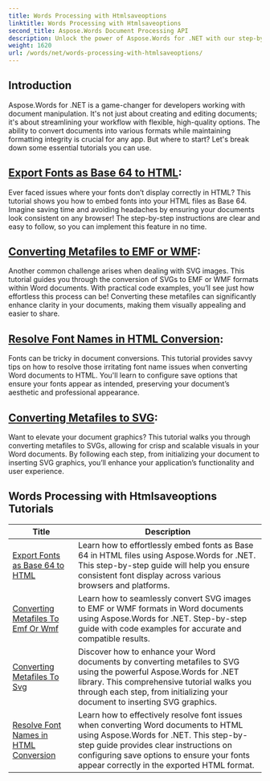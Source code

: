 ```yaml
---
title: Words Processing with Htmlsaveoptions
linktitle: Words Processing with Htmlsaveoptions
second_title: Aspose.Words Document Processing API
description: Unlock the power of Aspose.Words for .NET with our step-by-step tutorials, covering HTML and metafile conversion to enhance your document processing.
weight: 1620
url: /words/net/words-processing-with-htmlsaveoptions/
---
```

## Introduction

Aspose.Words for .NET is a game-changer for developers working with document manipulation. It's not just about creating and editing documents; it's about streamlining your workflow with flexible, high-quality options. The ability to convert documents into various formats while maintaining formatting integrity is crucial for any app. But where to start? Let's break down some essential tutorials you can use.


## [Export Fonts as Base 64 to HTML](./export-fonts-as-base-64-to-html/):
Ever faced issues where your fonts don’t display correctly in HTML? This tutorial shows you how to embed fonts into your HTML files as Base 64. Imagine saving time and avoiding headaches by ensuring your documents look consistent on any browser! The step-by-step instructions are clear and easy to follow, so you can implement this feature in no time. 

## [Converting Metafiles to EMF or WMF](./converting-metafiles-to-emf-or-wmf/):
Another common challenge arises when dealing with SVG images. This tutorial guides you through the conversion of SVGs to EMF or WMF formats within Word documents. With practical code examples, you’ll see just how effortless this process can be! Converting these metafiles can significantly enhance clarity in your documents, making them visually appealing and easier to share.

## [Resolve Font Names in HTML Conversion](./resolve-font-names-in-html-conversion/):
Fonts can be tricky in document conversions. This tutorial provides savvy tips on how to resolve those irritating font name issues when converting Word documents to HTML. You'll learn to configure save options that ensure your fonts appear as intended, preserving your document’s aesthetic and professional appearance.

## [Converting Metafiles to SVG](./converting-metafiles-to-svg/):
Want to elevate your document graphics? This tutorial walks you through converting metafiles to SVGs, allowing for crisp and scalable visuals in your Word documents. By following each step, from initializing your document to inserting SVG graphics, you’ll enhance your application’s functionality and user experience.

 ## Words Processing with Htmlsaveoptions Tutorials
| Title | Description |
| --- | --- |
| [Export Fonts as Base 64 to HTML](./export-fonts-as-base-64-to-html/) | Learn how to effortlessly embed fonts as Base 64 in HTML files using Aspose.Words for .NET. This step-by-step guide will help you ensure consistent font display across various browsers and platforms. |
| [Converting Metafiles To Emf Or Wmf](./converting-metafiles-to-emf-or-wmf/) | Learn how to seamlessly convert SVG images to EMF or WMF formats in Word documents using Aspose.Words for .NET. Step-by-step guide with code examples for accurate and compatible results. |
| [Converting Metafiles To Svg](./converting-metafiles-to-svg/) | Discover how to enhance your Word documents by converting metafiles to SVG using the powerful Aspose.Words for .NET library. This comprehensive tutorial walks you through each step, from initializing your document to inserting SVG graphics. |
| [Resolve Font Names in HTML Conversion](./resolve-font-names-in-html-conversion/) | Learn how to effectively resolve font issues when converting Word documents to HTML using Aspose.Words for .NET. This step-by-step guide provides clear instructions on configuring save options to ensure your fonts appear correctly in the exported HTML format. |